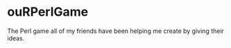 ouRPerlGame
===========

The Perl game all of my friends have been helping me create by giving their ideas.
